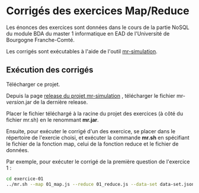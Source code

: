 # Corrigés des exercices Map/Reduce

Les énonces des exercices sont données dans le cours de la partie NoSQL du module BDA du master 1 informatique en EAD de l'Université de Bourgogne Franche-Comté.

Les corrigés sont exécutables à l'aide de l'outil [mr-simulation](https://github.com/nelt/mr-simulation). 

## Exécution des corrigés

Télécharger ce projet.

Depuis la page [release du projet mr-simulation](https://github.com/nelt/mr-simulation/releases) , télécharger le fichier mr-_version_.jar de la dernière release.

Placer le fichier téléchargé à la racine du projet des exercices (à côté du fichier mr.sh) en le renommant **mr.jar**.

Ensuite, pour exécuter le corrigé d'un des exercice, se placer dans le répertoire de l'exercie choisi, et exécuter la commande **mr.sh** en spécifiant le fichier de la fonction map, celui de la fonction reduce et le fichier de données.

Par exemple, pour exécuter le corrigé de la première question de l'exercice 1 :

```bash
cd exercice-01
../mr.sh --map 01_map.js --reduce 01_reduce.js --data-set data-set.json
```
